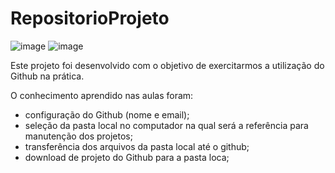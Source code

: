 # **RepositorioProjeto**

![image](https://user-images.githubusercontent.com/66735942/162212901-d47d9e3a-1e24-48f6-a7d5-270052421100.png)
![image](https://user-images.githubusercontent.com/66735942/162213131-165473b1-ca2b-42ea-9cf7-36d34c8e2dba.png)



Este projeto foi desenvolvido com o objetivo de exercitarmos a utilização do Github na prática. 

O conhecimento aprendido nas aulas foram:

* configuração do Github (nome e email);
* seleção da pasta local no computador na qual será a referência para manutenção dos projetos;
* transferência dos arquivos da pasta local até o github;
* download de projeto do Github para a pasta loca;




